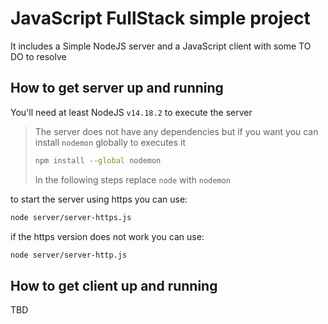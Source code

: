 # JavaScript FullStack simple project

It includes a Simple NodeJS server and a JavaScript client with some TO DO to resolve

## How to get server up and running

You'll need at least NodeJS `v14.18.2` to execute the server

> The server does not have any dependencies but if you want you can install `nodemon` globally to executes it
> ```bash
> npm install --global nodemon
> ```
>
> In the following steps replace `node` with `nodemon`

to start the server using https you can use:

```bash
node server/server-https.js
```

if the https version does not work you can use:

```bash
node server/server-http.js
```

## How to get client up and running

TBD
